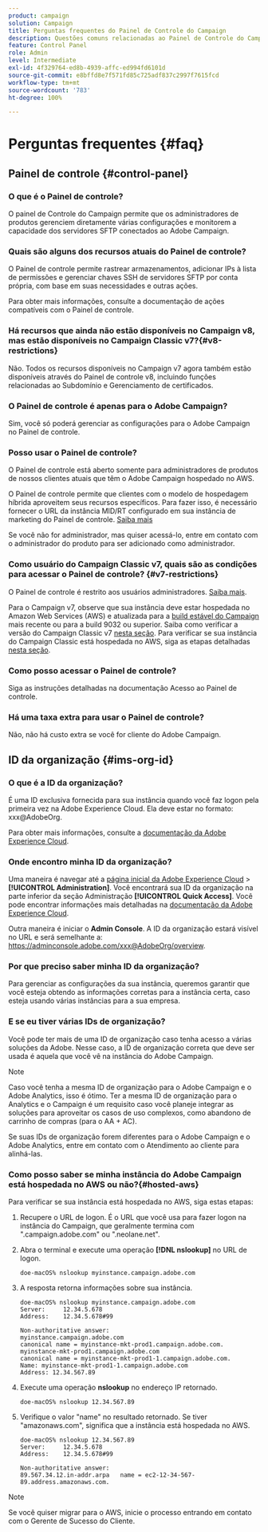 ```yaml
---
product: campaign
solution: Campaign
title: Perguntas frequentes do Painel de Controle do Campaign
description: Questões comuns relacionadas ao Painel de Controle do Campaign
feature: Control Panel
role: Admin
level: Intermediate
exl-id: 4f329764-ed8b-4939-affc-ed994fd6101d
source-git-commit: e8bffd8e7f571fd85c725adf837c2997f7615fcd
workflow-type: tm+mt
source-wordcount: '783'
ht-degree: 100%

---
```


# Perguntas frequentes {#faq}

## Painel de controle {#control-panel}

### O que é o Painel de controle?

O painel de Controle do Campaign permite que os administradores de produtos gerenciem diretamente várias configurações e monitorem a capacidade dos servidores SFTP conectados ao Adobe Campaign.

### Quais são alguns dos recursos atuais do Painel de controle?

O Painel de controle permite rastrear armazenamentos, adicionar IPs à lista de permissões e gerenciar chaves SSH de servidores SFTP por conta própria, com base em suas necessidades e outras ações.

Para obter mais informações, consulte a documentação de ações compatíveis com o Painel de controle.

### Há recursos que ainda não estão disponíveis no Campaign v8, mas estão disponíveis no Campaign Classic v7?{#v8-restrictions}

Não. Todos os recursos disponíveis no Campaign v7 agora também estão disponíveis através do Painel de controle v8, incluindo funções relacionadas ao Subdomínio e Gerenciamento de certificados.

### O Painel de controle é apenas para o Adobe Campaign?

Sim, você só poderá gerenciar as configurações para o Adobe Campaign no Painel de controle.

### Posso usar o Painel de controle?

O Painel de controle está aberto somente para administradores de produtos de nossos clientes atuais que têm o Adobe Campaign hospedado no AWS.

O Painel de controle permite que clientes com o modelo de hospedagem híbrida aproveitem seus recursos específicos. Para fazer isso, é necessário fornecer o URL da instância MID/RT configurado em sua instância de marketing do Painel de controle. [Saiba mais](instances-settings/using/external-accounts.md)

Se você não for administrador, mas quiser acessá-lo, entre em contato com o administrador do produto para ser adicionado como administrador.

### Como usuário do Campaign Classic v7, quais são as condições para acessar o Painel de controle? {#v7-restrictions}

O Painel de controle é restrito aos usuários administradores. [Saiba mais](discover/using/managing-permissions.md).

Para o Campaign v7, observe que sua instância deve estar hospedada no Amazon Web Services (AWS) e atualizada para a [build estável do Campaign](https://experienceleague.adobe.com/docs/campaign-classic/using/release-notes/rn-overview.html?lang=pt-BR#rn-statuses) mais recente ou para a build 9032 ou superior. Saiba como verificar a versão do Campaign Classic v7 [nesta seção](https://experienceleague.adobe.com/docs/campaign-classic/using/getting-started/starting-with-adobe-campaign/launching-adobe-campaign.html?lang=pt-BR#getting-your-campaign-version). Para verificar se sua instância do Campaign Classic está hospedada no AWS, siga as etapas detalhadas [nesta seção](#hosted-aws).

### Como posso acessar o Painel de controle?

Siga as instruções detalhadas na documentação Acesso ao Painel de controle.

### Há uma taxa extra para usar o Painel de controle?

Não, não há custo extra se você for cliente do Adobe Campaign.

## ID da organização {#ims-org-id}

### O que é a ID da organização?

É uma ID exclusiva fornecida para sua instância quando você faz logon pela primeira vez na Adobe Experience Cloud. Ela deve estar no formato: xxx@AdobeOrg.

Para obter mais informações, consulte a [documentação da Adobe Experience Cloud](https://experienceleague.adobe.com/docs/core-services/interface/administration/organizations.html?lang=pt-BR).

### Onde encontro minha ID da organização?

Uma maneira é navegar até a [página inicial da Adobe Experience Cloud](https://experiencecloud.adobe.com/) > **[!UICONTROL Administration]**. Você encontrará sua ID da organização na parte inferior da seção Administração **[!UICONTROL Quick Access]**. Você pode encontrar informações mais detalhadas na [documentação da Adobe Experience Cloud](https://experienceleague.adobe.com/docs/core-services/interface/administration/organizations.html?lang=pt-BR).

Outra maneira é iniciar o **Admin Console**. A ID da organização estará visível no URL e será semelhante a: https://adminconsole.adobe.com/xxx@AdobeOrg/overview.

### Por que preciso saber minha ID da organização?

Para gerenciar as configurações da sua instância, queremos garantir que você esteja obtendo as informações corretas para a instância certa, caso esteja usando várias instâncias para a sua empresa.

### E se eu tiver várias IDs de organização?

Você pode ter mais de uma ID de organização caso tenha acesso a várias soluções da Adobe. Nesse caso, a ID de organização correta que deve ser usada é aquela que você vê na instância do Adobe Campaign.

>[!NOTE]
>
>Caso você tenha a mesma ID de organização para o Adobe Campaign e o Adobe Analytics, isso é ótimo. Ter a mesma ID de organização para o Analytics e o Campaign é um requisito caso você planeje integrar as soluções para aproveitar os casos de uso complexos, como abandono de carrinho de compras (para o AA + AC).
>
>Se suas IDs de organização forem diferentes para o Adobe Campaign e o Adobe Analytics, entre em contato com o Atendimento ao cliente para alinhá-las.

### Como posso saber se minha instância do Adobe Campaign está hospedada no AWS ou não?{#hosted-aws}

Para verificar se sua instância está hospedada no AWS, siga estas etapas:

1. Recupere o URL de logon. É o URL que você usa para fazer logon na instância do Campaign, que geralmente termina com &quot;.campaign.adobe.com&quot; ou &quot;.neolane.net&quot;.
1. Abra o terminal e execute uma operação **[!DNL nslookup]** no URL de logon.

   `doe-macOS% nslookup myinstance.campaign.adobe.com`

1. A resposta retorna informações sobre sua instância.

   ```
   doe-macOS% nslookup myinstance.campaign.adobe.com
   Server:     12.34.5.678
   Address:    12.34.5.678#99
   
   Non-authoritative answer:
   myinstance.campaign.adobe.com
   canonical name = myinstance-mkt-prod1.campaign.adobe.com.
   myinstance-mkt-prod1.campaign.adobe.com
   canonical name = myinstance-mkt-prod1-1.campaign.adobe.com.
   Name: myinstance-mkt-prod1-1.campaign.adobe.com
   Address: 12.34.567.89
   ```

1. Execute uma operação **nslookup** no endereço IP retornado.

   `doe-macOS% nslookup 12.34.567.89`

1. Verifique o valor &quot;name&quot; no resultado retornado. Se tiver &quot;amazonaws.com&quot;, significa que a instância está hospedada no AWS.

   ```
   doe-macOS% nslookup 12.34.567.89
   Server:     12.34.5.678
   Address:    12.34.5.678#99
   
   Non-authoritative answer:
   89.567.34.12.in-addr.arpa   name = ec2-12-34-567-89.address.amazonaws.com.
   ```

>[!NOTE]
>
>Se você quiser migrar para o AWS, inicie o processo entrando em contato com o Gerente de Sucesso do Cliente.
